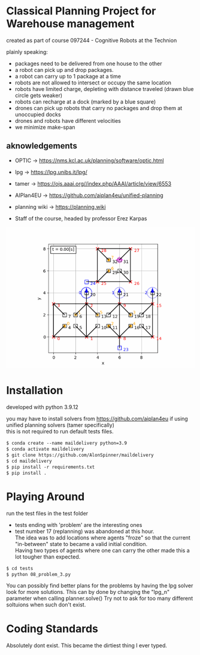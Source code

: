 # Classical Planning Project for Warehouse management

created as part of course 097244 - Cognitive Robots at the Technion

plainly speaking:
* packages need to be delivered from one house to the other
* a robot can pick up and drop packages.
* a robot can carry up to 1 package at a time
* robots are not allowed to intersect or occupy the same location
* robots have limited charge, depleting with distance traveled (drawn blue circle gets weaker)
* robots can recharge at a dock (marked by a blue square)
* drones can pick up robots that carry no packages and drop them at unoccupied docks
* drones and robots have different velocities
* we minimize make-span

## aknowledgements
* OPTIC -> https://nms.kcl.ac.uk/planning/software/optic.html </br>
* lpg -> https://lpg.unibs.it/lpg/</br>
* tamer -> https://ojs.aaai.org//index.php/AAAI/article/view/6553</br>

* AIPlan4EU -> https://github.com/aiplan4eu/unified-planning

* planning wiki
-> https://planning.wiki

* Staff of the course, headed by professor Erez Karpas


![SC2 Video](images/16_movie.gif)

# Installation
developed with python 3.9.12

you may have to install solvers from https://github.com/aiplan4eu if using unified planning solvers (tamer specifically) </br>
this is not required to run default tests files.
```
$ conda create --name maildelivery python=3.9
$ conda activate maildelivery
$ git clone https://github.com/AlonSpinner/maildelivery
$ cd maildelivery
$ pip install -r requirements.txt 
$ pip install .
```

# Playing Around
run the test files in the test folder </br>
* tests ending with 'problem' are the interesting ones </br>
* test number 17 (replanning) was abandoned at this hour. </br>
    The idea was to add locations where agents "froze" so that the current "in-between" state to became a valid initial condition. </br>
    Having two types of agents where one can carry the other made this a lot tougher than expected.

```
$ cd tests
$ python 08_problem_3.py
```
You can possibly find better plans for the problems by having the lpg solver look for more solutions.
This can by done by changing the "lpg_n" parameter when calling planner.solve()
Try not to ask for too many different soltuions when such don't exist.

# Coding Standards
Absolutely dont exist. This became the dirtiest thing I ever typed.


